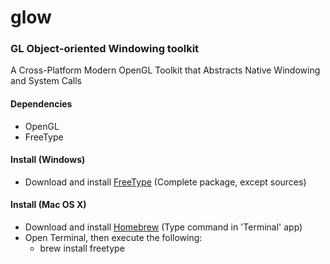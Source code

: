 # glow
### GL Object-oriented Windowing toolkit
A Cross-Platform Modern OpenGL Toolkit that Abstracts Native Windowing and System Calls

#### Dependencies

* OpenGL
* FreeType

#### Install (Windows)

* Download and install [FreeType](http://gnuwin32.sourceforge.net/packages/freetype.htm) (Complete package, except sources)

#### Install (Mac OS X)

* Download and install [Homebrew](http://brew.sh/) (Type command in 'Terminal' app)
* Open Terminal, then execute the following:
    * brew install freetype
	